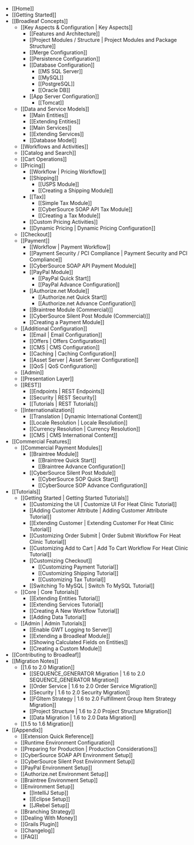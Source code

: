 - [[Home]]
- [[Getting Started]]
- [[Broadleaf Concepts]]
    - [[Key Aspects & Configuration | Key Aspects]]
        - [[Features and Architecture]]
        - [[Project Modules / Structure | Project Modules and Package Structure]]
        - [[Merge Configuration]]
        - [[Persistence Configuration]]
        - [[Database Configuration]]
            - [[MS SQL Server]]
            - [[MySQL]]
            - [[PostgreSQL]]
            - [[Oracle DB]]
        - [[App Server Configuration]]
            - [[Tomcat]]
    - [[Data and Service Models]]
        - [[Main Entities]]
        - [[Extending Entities]]
        - [[Main Services]]
        - [[Extending Services]]
        - [[Database Model]]
    - [[Workflows and Activities]]
    - [[Catalog and Search]]
    - [[Cart Operations]]
    - [[Pricing]]
        - [[Workflow | Pricing Workflow]]
        - [[Shipping]]
            - [[USPS Module]]
            - [[Creating a Shipping Module]]
        - [[Tax]]
            - [[Simple Tax Module]]
            - [[CyberSource SOAP API Tax Module]]
            - [[Creating a Tax Module]]
        - [[Custom Pricing Activities]]
        - [[Dynamic Pricing | Dynamic Pricing Configuration]]
    - [[Checkout]]
    - [[Payment]]
        - [[Workflow | Payment Workflow]]
        - [[Payment Security / PCI Compliance | Payment Security and PCI Compliance]]
        - [[CyberSource SOAP API Payment Module]]
        - [[PayPal Module]]
            - [[PayPal Quick Start]]
            - [[PayPal Advance Configuration]]
    	- [[Authorize.net Module]]
    	    - [[Authorize.net Quick Start]]
    	    - [[Authorize.net Advance Configuration]]
        - [[Braintree Module (Commercial)]]
        - [[CyberSource Silent Post Module (Commercial)]]
        - [[Creating a Payment Module]]
    - [[Additional Configuration]]
        - [[Email | Email Configuration]]
        - [[Offers | Offers Configuration]]
        - [[CMS | CMS Configuration]]
        - [[Caching | Caching Configuration]]
        - [[Asset Server | Asset Server Configuration]]
        - [[QoS | QoS Configuration]]
    - [[Admin]]
    - [[Presentation Layer]]
    - [[REST]]
        - [[Endpoints | REST Endpoints]]
        - [[Security | REST Security]]
        - [[Tutorials | REST Tutorials]]
    - [[Internationalization]]
    	- [[Translation | Dynamic International Content]]
    	- [[Locale Resolution | Locale Resolution]]
    	- [[Currency Resolution | Currency Resolution]]
    	- [[CMS | CMS International Content]]
- [[Commercial Features]]
    - [[Commercial Payment Modules]]
        - [[Braintree Module]]
            - [[Braintree Quick Start]]
            - [[Braintree Advance Configuration]]
        - [[CyberSource Silent Post Module]]
            - [[CyberSource SOP Quick Start]]
            - [[CyberSource SOP Advance Configuration]]
- [[Tutorials]]
    - [[Getting Started | Getting Started Tutorials]]
        - [[Customizing the UI | Customize UI For Heat Clinic Tutorial]]
        - [[Adding Customer Attribute | Adding Customer Attribute Tutorial]]
        - [[Extending Customer | Extending Customer For Heat Clinic Tutorial]]
        - [[Customizing Order Submit | Order Submit Workflow For Heat Clinic Tutorial]]
        - [[Customizing Add to Cart | Add To Cart Workflow For Heat Clinic Tutorial]]
        - [[Customizing Checkout]]
           - [[Customizing Payment Tutorial]]
           - [[Customizing Shipping Tutorial]]
           - [[Customizing Tax Tutorial]]
        - [[Switching To MySQL | Switch To MySQL Tutorial]]
    - [[Core | Core Tutorials]]
        - [[Extending Entities Tutorial]]
        - [[Extending Services Tutorial]]
        - [[Creating A New Workflow Tutorial]]
        - [[Adding Data Tutorial]]
    - [[Admin | Admin Tutorials]]
        - [[Enable GWT Logging to Server]]
        - [[Extending a Broadleaf Module]]
        - [[Showing Calculated Fields on Entities]]
        - [[Creating a Custom Module]]
- [[Contributing to Broadleaf]]
- [[Migration Notes]]
    - [[1.6 to 2.0 Migration]]
        - [[SEQUENCE_GENERATOR Migration | 1.6 to 2.0 SEQUENCE_GENERATOR Migration]]
        - [[Order Service | 1.6 to 2.0 Order Service Migration]]
        - [[Security | 1.6 to 2.0 Security Migration]]
        - [[FGItem Strategy | 1.6 to 2.0 Fulfillment Group Item Strategy Migration]]
        - [[Project Structure | 1.6 to 2.0 Project Structure Migration]]
        - [[Data Migration | 1.6 to 2.0 Data Migration]]
    - [[1.5 to 1.6 Migration]]
- [[Appendix]]
    - [[Extension Quick Reference]]
    - [[Runtime Environment Configuration]]
    - [[Preparing for Production | Production Considerations]]
    - [[CyberSource SOAP API Environment Setup]]
    - [[CyberSource Silent Post Environment Setup]]
    - [[PayPal Environment Setup]]
    - [[Authorize.net Environment Setup]]
    - [[Braintree Environment Setup]]
    - [[Environment Setup]]
        - [[IntelliJ Setup]]
        - [[Eclipse Setup]]
        - [[JRebel Setup]]
    - [[Branching Strategy]]
    - [[Dealing With Money]]
    - [[Grails Plugin]]
    - [[Changelog]]
    - [[FAQ]]
